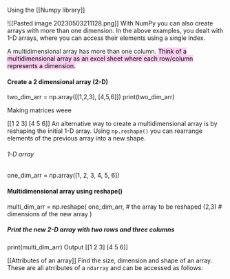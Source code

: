 Using the [[Numpy library]]

![[Pasted image 20230503211128.png]]
With NumPy you can also create arrays with more than one dimension. In the above examples, you dealt with 1-D arrays, where you can access their elements using a single index. 

A multidimensional array has more than one column. <mark style="background: #FFB8EBA6;">Think of a multidimensional array as an excel sheet where each row/column represents a dimension.</mark>


#### Create a 2 dimensional array (2-D)
two_dim_arr = np.array([[1,2,3], [4,5,6]])
print(two_dim_arr)

Making matrices weee

[[1 2 3]
 [4 5 6]]
An alternative way to create a multidimensional array is by reshaping the initial 1-D array. Using `np.reshape()` you can rearrange elements of the previous array into a new shape. 

###### 1-D array 
one_dim_arr = np.array([1, 2, 3, 4, 5, 6])

#### Multidimensional array using reshape()
multi_dim_arr = np.reshape(
                one_dim_arr, # the array to be reshaped
               (2,3) # dimensions of the new array
              )
##### Print the new 2-D array with two rows and three columns
print(multi_dim_arr)
Output
[[1 2 3]
 [4 5 6]]

[[Attributes of an array]]
Find the size, dimension and shape of an array. These are all atrributes of a `ndarray` and can be accessed as follows:
